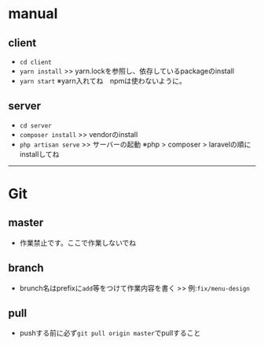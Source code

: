 # manual
## client
- ``cd client``
- ``yarn install`` >> yarn.lockを参照し、依存しているpackageのinstall
- ``yarn start``
※yarn入れてね　npmは使わないように。
## server
- ``cd server``
- ``composer install`` >> vendorのinstall
- ``php artisan serve`` >> サーバーの起動
※php > composer > laravelの順にinstallしてね
***

# Git
## master
- 作業禁止です。ここで作業しないでね
## branch
- brunch名はprefixに``add``等をつけて作業内容を書く >> 例:``fix/menu-design``
## pull
- pushする前に必ず``git pull origin master``でpullすること
